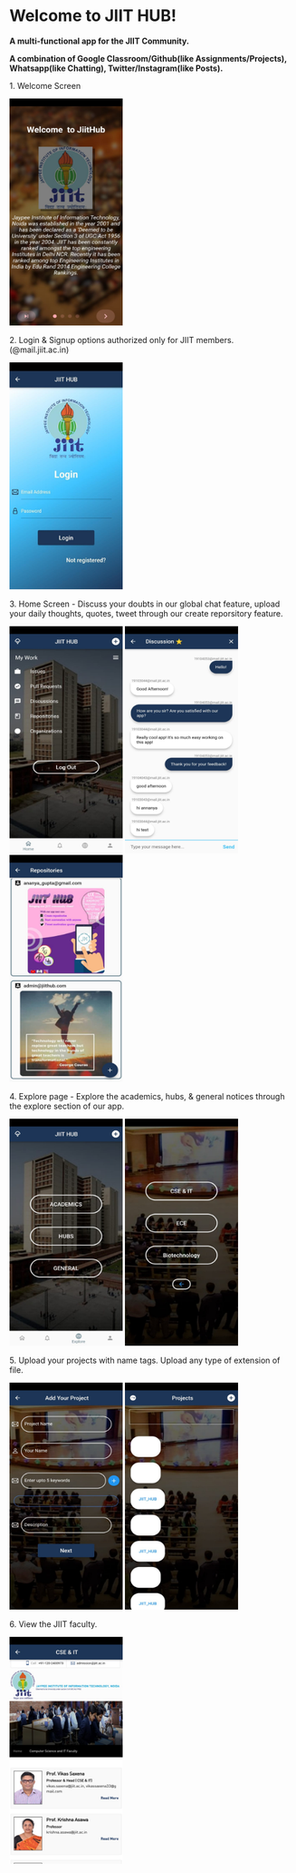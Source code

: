 # Welcome to JIIT HUB!

<b>A multi-functional app for the JIIT Community.</b>
<br>

<b>A combination of Google Classroom/Github(like Assignments/Projects), Whatsapp(like Chatting), Twitter/Instagram(like Posts).  </b>
<br>
<p>1. Welcome Screen</p>
<img src="https://github.com/tanny99/jiit_hub/blob/master/UI_Preview/WhatsApp%20Image%202022-06-21%20at%2012.19.53%20AM.jpeg?raw=true" width="200" height="400" />

<p>2. Login & Signup options authorized only for JIIT members. (@mail.jiit.ac.in)</p>
<img src="https://github.com/tanny99/jiit_hub/blob/master/UI_Preview/WhatsApp%20Image%202022-06-21%20at%2012.20.02%20AM.jpeg?raw=true" width="200" height="400" />

<p>3. Home Screen - Discuss your doubts in our global chat feature, upload your daily thoughts, quotes, tweet through our create reporsitory feature.</p>
<img src="https://github.com/tanny99/jiit_hub/blob/master/UI_Preview/WhatsApp%20Image%202022-06-21%20at%2012.19.51%20AM.jpeg?raw=true" width="200" height="400" />
<img src="https://github.com/tanny99/jiit_hub/blob/master/UI_Preview/WhatsApp%20Image%202022-06-21%20at%2012.19.50%20AM%20(2).jpeg?raw=true" width="200" height="400" />
<img src="https://github.com/tanny99/jiit_hub/blob/master/UI_Preview/WhatsApp%20Image%202022-06-21%20at%2012.19.50%20AM%20(1).jpeg?raw=true" width="200" height="400" />

<p>4. Explore page - Explore the academics, hubs, & general notices through the explore section of our app.</p>
<img src="https://github.com/tanny99/jiit_hub/blob/master/UI_Preview/WhatsApp%20Image%202022-06-21%20at%2012.19.51%20AM%20(1).jpeg" width="200" height="400" />
<img src="https://github.com/tanny99/jiit_hub/blob/master/UI_Preview/WhatsApp%20Image%202022-06-21%20at%2012.19.50%20AM.jpeg?raw=true" width="200" height="400" />

<p>5. Upload your projects with name tags. Upload any type of extension of file.</p>
<img src="https://github.com/tanny99/jiit_hub/blob/master/UI_Preview/WhatsApp%20Image%202022-06-21%20at%2012.19.49%20AM.jpeg?raw=true" width="200" height="400" />
<img src="https://github.com/tanny99/jiit_hub/blob/master/UI_Preview/WhatsApp%20Image%202022-06-21%20at%2012.19.49%20AM%20(1).jpeg?raw=true" width="200" height="400" />

<p>6. View the JIIT faculty.</p>
<img src="https://github.com/tanny99/jiit_hub/blob/master/UI_Preview/WhatsApp%20Image%202022-06-21%20at%2012.19.48%20AM%20(1).jpeg?raw=true" width="200" height="400" />

